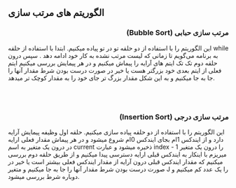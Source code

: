 <h2>الگوریتم های مرتب سازی</h2>

<h3 align="right">(Bubble Sort) مرتب سازی حبابی</h3>
<p>
این الگوریتم را با استفاده از دو حلقه تو در تو پیاده میکنیم. ابتدا با استفاده از حلقه 
while
 به برنامه می‌گویم تا زمانی که لیست مرتب نشده به کار خود ادامه دهد . سپس درون حلقه دوم تک تک ایتم های آرایه را پیماش میکنیم و در هر پیمایش بررسی میکنیم ایتم فعلی از ایتم بعدی خود بزرگتر هست یا خیر در صورت درست بودن شرط مقدار آنها را جا به جا میکنیم و به این شکل مقدار بزرگ تر جای خود را به مقدار کوچک تر میدهد.  
</p>

<br/>
<br/>

<h3 align="right">(Insertion Sort) مرتب سازی درجی</h3>
<p>
این الگوریتم را با استفاده از دو حلقه پیاده سازی میکنیم. حلقه اول وظیفه پیمایش آرایه دارد و از ایندکس 1ام بجای ایندکس 0ام شروع میشود و در هر پیماش 
مقدار فعلی ارایه در درون یک متغیر به اسم 
current
ذخیره میشود و عبارت 
index - 1 
را درون یک متغیر میریزم با اینکار به ایندکس قبلی ارایه دسترسی پیدا میکنیم و از طریق حلقه دوم بررسی میکنیم که مقدار ایندکس قبلی درون آرایه از مقدار ایندکس فعلی بیشتر است یا خیر در صورت درست بودن شرط مقدار آنها را جا به جا میکنیم و متغیر J را یک عدد کم میکنیم
و دوباره شرط بررسی میشود. 
</p>